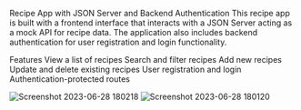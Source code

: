 Recipe App with JSON Server and Backend Authentication
This recipe app is built with a frontend interface that interacts with a JSON Server acting as a mock API for recipe data. 
The application also includes backend authentication for user registration and login functionality.

Features
View a list of recipes
Search and filter recipes
Add new recipes
Update and delete existing recipes
User registration and login
Authentication-protected routes

![Screenshot 2023-06-28 180218](https://github.com/fraol1/Recipe/assets/114133432/1db8b28f-e64e-41e0-bf18-7bd2d266015a)
![Screenshot 2023-06-28 180120](https://github.com/fraol1/Recipe/assets/114133432/aa66fb60-3b6b-43a3-8471-8b10ee17413a)
